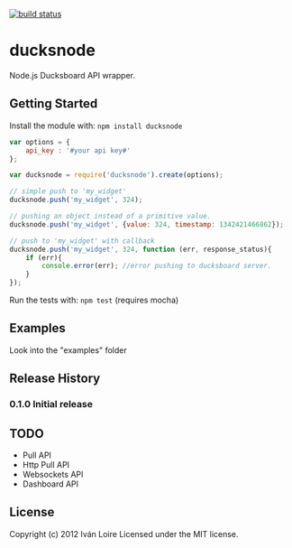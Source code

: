 [![build status](https://secure.travis-ci.org/iloire/ducksnode.png)](http://travis-ci.org/iloire/ducksnode)
# ducksnode

Node.js Ducksboard API wrapper.

## Getting Started
Install the module with: `npm install ducksnode`

```javascript
var options = {
	api_key : '#your api key#'
};

var ducksnode = require('ducksnode').create(options);

// simple push to 'my_widget'
ducksnode.push('my_widget', 324);

// pushing an object instead of a primitive value.
ducksnode.push('my_widget', {value: 324, timestamp: 1342421466862});

// push to 'my_widget' with callback
ducksnode.push('my_widget', 324, function (err, response_status){
	if (err){
		console.error(err); //error pushing to ducksboard server.
	}
});
```
Run the tests with: `npm test` (requires mocha)

## Examples
Look into the "examples" folder

## Release History
### 0.1.0 Initial release

## TODO
 - Pull API
 - Http Pull API
 - Websockets API
 - Dashboard API

## License
Copyright (c) 2012 Iván Loire
Licensed under the MIT license.
